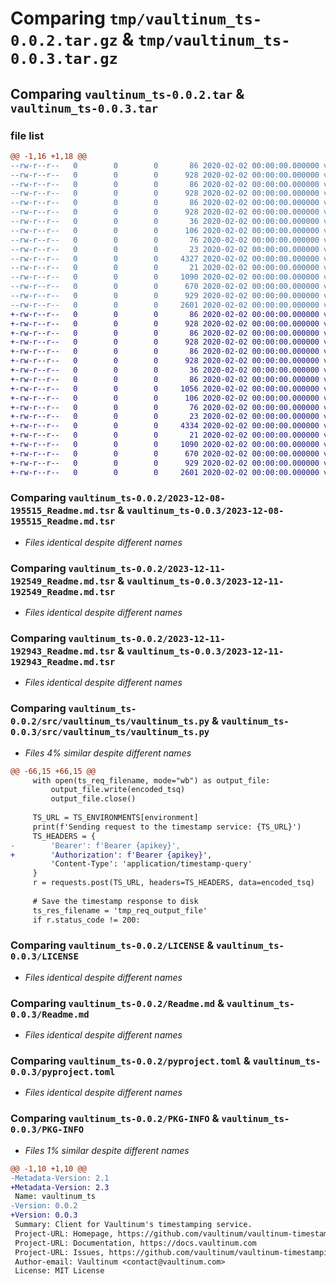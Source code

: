 # Comparing `tmp/vaultinum_ts-0.0.2.tar.gz` & `tmp/vaultinum_ts-0.0.3.tar.gz`

## Comparing `vaultinum_ts-0.0.2.tar` & `vaultinum_ts-0.0.3.tar`

### file list

```diff
@@ -1,16 +1,18 @@
--rw-r--r--   0        0        0       86 2020-02-02 00:00:00.000000 vaultinum_ts-0.0.2/2023-12-08-195515_Readme.md.tsq
--rw-r--r--   0        0        0      928 2020-02-02 00:00:00.000000 vaultinum_ts-0.0.2/2023-12-08-195515_Readme.md.tsr
--rw-r--r--   0        0        0       86 2020-02-02 00:00:00.000000 vaultinum_ts-0.0.2/2023-12-11-192549_Readme.md.tsq
--rw-r--r--   0        0        0      928 2020-02-02 00:00:00.000000 vaultinum_ts-0.0.2/2023-12-11-192549_Readme.md.tsr
--rw-r--r--   0        0        0       86 2020-02-02 00:00:00.000000 vaultinum_ts-0.0.2/2023-12-11-192943_Readme.md.tsq
--rw-r--r--   0        0        0      928 2020-02-02 00:00:00.000000 vaultinum_ts-0.0.2/2023-12-11-192943_Readme.md.tsr
--rw-r--r--   0        0        0       36 2020-02-02 00:00:00.000000 vaultinum_ts-0.0.2/requirements.txt
--rw-r--r--   0        0        0      106 2020-02-02 00:00:00.000000 vaultinum_ts-0.0.2/src/vaultinum_ts/__init__.py
--rw-r--r--   0        0        0       76 2020-02-02 00:00:00.000000 vaultinum_ts-0.0.2/src/vaultinum_ts/__main__.py
--rw-r--r--   0        0        0       23 2020-02-02 00:00:00.000000 vaultinum_ts-0.0.2/src/vaultinum_ts/__version__.py
--rw-r--r--   0        0        0     4327 2020-02-02 00:00:00.000000 vaultinum_ts-0.0.2/src/vaultinum_ts/vaultinum_ts.py
--rw-r--r--   0        0        0       21 2020-02-02 00:00:00.000000 vaultinum_ts-0.0.2/.gitignore
--rw-r--r--   0        0        0     1090 2020-02-02 00:00:00.000000 vaultinum_ts-0.0.2/LICENSE
--rw-r--r--   0        0        0      670 2020-02-02 00:00:00.000000 vaultinum_ts-0.0.2/Readme.md
--rw-r--r--   0        0        0      929 2020-02-02 00:00:00.000000 vaultinum_ts-0.0.2/pyproject.toml
--rw-r--r--   0        0        0     2601 2020-02-02 00:00:00.000000 vaultinum_ts-0.0.2/PKG-INFO
+-rw-r--r--   0        0        0       86 2020-02-02 00:00:00.000000 vaultinum_ts-0.0.3/2023-12-08-195515_Readme.md.tsq
+-rw-r--r--   0        0        0      928 2020-02-02 00:00:00.000000 vaultinum_ts-0.0.3/2023-12-08-195515_Readme.md.tsr
+-rw-r--r--   0        0        0       86 2020-02-02 00:00:00.000000 vaultinum_ts-0.0.3/2023-12-11-192549_Readme.md.tsq
+-rw-r--r--   0        0        0      928 2020-02-02 00:00:00.000000 vaultinum_ts-0.0.3/2023-12-11-192549_Readme.md.tsr
+-rw-r--r--   0        0        0       86 2020-02-02 00:00:00.000000 vaultinum_ts-0.0.3/2023-12-11-192943_Readme.md.tsq
+-rw-r--r--   0        0        0      928 2020-02-02 00:00:00.000000 vaultinum_ts-0.0.3/2023-12-11-192943_Readme.md.tsr
+-rw-r--r--   0        0        0       36 2020-02-02 00:00:00.000000 vaultinum_ts-0.0.3/requirements.txt
+-rw-r--r--   0        0        0       86 2020-02-02 00:00:00.000000 vaultinum_ts-0.0.3/src/2024-05-24-154013_Readme.md.tsq
+-rw-r--r--   0        0        0     1056 2020-02-02 00:00:00.000000 vaultinum_ts-0.0.3/src/2024-05-24-154013_Readme.md.tsr
+-rw-r--r--   0        0        0      106 2020-02-02 00:00:00.000000 vaultinum_ts-0.0.3/src/vaultinum_ts/__init__.py
+-rw-r--r--   0        0        0       76 2020-02-02 00:00:00.000000 vaultinum_ts-0.0.3/src/vaultinum_ts/__main__.py
+-rw-r--r--   0        0        0       23 2020-02-02 00:00:00.000000 vaultinum_ts-0.0.3/src/vaultinum_ts/__version__.py
+-rw-r--r--   0        0        0     4334 2020-02-02 00:00:00.000000 vaultinum_ts-0.0.3/src/vaultinum_ts/vaultinum_ts.py
+-rw-r--r--   0        0        0       21 2020-02-02 00:00:00.000000 vaultinum_ts-0.0.3/.gitignore
+-rw-r--r--   0        0        0     1090 2020-02-02 00:00:00.000000 vaultinum_ts-0.0.3/LICENSE
+-rw-r--r--   0        0        0      670 2020-02-02 00:00:00.000000 vaultinum_ts-0.0.3/Readme.md
+-rw-r--r--   0        0        0      929 2020-02-02 00:00:00.000000 vaultinum_ts-0.0.3/pyproject.toml
+-rw-r--r--   0        0        0     2601 2020-02-02 00:00:00.000000 vaultinum_ts-0.0.3/PKG-INFO
```

### Comparing `vaultinum_ts-0.0.2/2023-12-08-195515_Readme.md.tsr` & `vaultinum_ts-0.0.3/2023-12-08-195515_Readme.md.tsr`

 * *Files identical despite different names*

### Comparing `vaultinum_ts-0.0.2/2023-12-11-192549_Readme.md.tsr` & `vaultinum_ts-0.0.3/2023-12-11-192549_Readme.md.tsr`

 * *Files identical despite different names*

### Comparing `vaultinum_ts-0.0.2/2023-12-11-192943_Readme.md.tsr` & `vaultinum_ts-0.0.3/2023-12-11-192943_Readme.md.tsr`

 * *Files identical despite different names*

### Comparing `vaultinum_ts-0.0.2/src/vaultinum_ts/vaultinum_ts.py` & `vaultinum_ts-0.0.3/src/vaultinum_ts/vaultinum_ts.py`

 * *Files 4% similar despite different names*

```diff
@@ -66,15 +66,15 @@
     with open(ts_req_filename, mode="wb") as output_file:
         output_file.write(encoded_tsq)
         output_file.close()
 
     TS_URL = TS_ENVIRONMENTS[environment]
     print(f'Sending request to the timestamp service: {TS_URL}')
     TS_HEADERS = {
-        'Bearer': f'Bearer {apikey}',
+        'Authorization': f'Bearer {apikey}',
         'Content-Type': 'application/timestamp-query'
     }
     r = requests.post(TS_URL, headers=TS_HEADERS, data=encoded_tsq)
 
     # Save the timestamp response to disk
     ts_res_filename = 'tmp_req_output_file'
     if r.status_code != 200:
```

### Comparing `vaultinum_ts-0.0.2/LICENSE` & `vaultinum_ts-0.0.3/LICENSE`

 * *Files identical despite different names*

### Comparing `vaultinum_ts-0.0.2/Readme.md` & `vaultinum_ts-0.0.3/Readme.md`

 * *Files identical despite different names*

### Comparing `vaultinum_ts-0.0.2/pyproject.toml` & `vaultinum_ts-0.0.3/pyproject.toml`

 * *Files identical despite different names*

### Comparing `vaultinum_ts-0.0.2/PKG-INFO` & `vaultinum_ts-0.0.3/PKG-INFO`

 * *Files 1% similar despite different names*

```diff
@@ -1,10 +1,10 @@
-Metadata-Version: 2.1
+Metadata-Version: 2.3
 Name: vaultinum_ts
-Version: 0.0.2
+Version: 0.0.3
 Summary: Client for Vaultinum's timestamping service.
 Project-URL: Homepage, https://github.com/vaultinum/vaultinum-timestamping-sdk
 Project-URL: Documentation, https://docs.vaultinum.com
 Project-URL: Issues, https://github.com/vaultinum/vaultinum-timestamping-sdk/issues
 Author-email: Vaultinum <contact@vaultinum.com>
 License: MIT License
```

